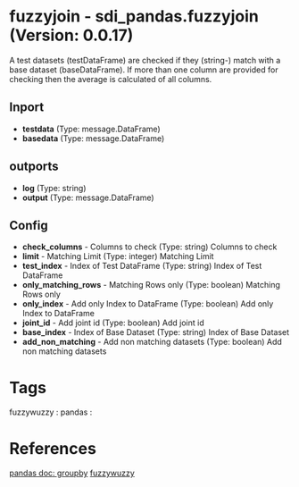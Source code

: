 # fuzzyjoin - sdi_pandas.fuzzyjoin (Version: 0.0.17)

A test datasets (testDataFrame) are checked if they (string-) match with a             base dataset (baseDataFrame). If more than one column are provided for checking then the average is              calculated of all columns.

## Inport

* **testdata** (Type: message.DataFrame) 
* **basedata** (Type: message.DataFrame) 

## outports

* **log** (Type: string) 
* **output** (Type: message.DataFrame) 

## Config

* **check_columns** - Columns to check (Type: string) Columns to check
* **limit** - Matching Limit (Type: integer) Matching Limit
* **test_index** - Index of Test DataFrame (Type: string) Index of Test DataFrame
* **only_matching_rows** - Matching Rows only (Type: boolean) Matching Rows only
* **only_index** - Add only Index to DataFrame (Type: boolean) Add only Index to DataFrame
* **joint_id** - Add joint id (Type: boolean) Add joint id
* **base_index** - Index of Base Dataset (Type: string) Index of Base Dataset
* **add_non_matching** - Add non matching datasets (Type: boolean) Add non matching datasets


# Tags
fuzzywuzzy : pandas : 

# References

[pandas doc: groupby](https://pandas.pydata.org/pandas-docs/stable/reference/api/pandas.DataFrame.groupby.html)
[fuzzywuzzy](https://github.com/seatgeek/fuzzywuzzy)

